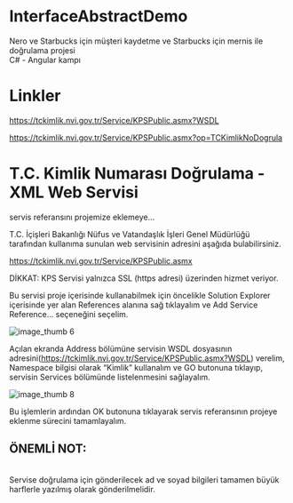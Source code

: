 # InterfaceAbstractDemo

Nero ve Starbucks için müşteri kaydetme ve Starbucks için mernis ile doğrulama projesi 
<br>
C# - Angular kampı


# Linkler

https://tckimlik.nvi.gov.tr/Service/KPSPublic.asmx?WSDL

https://tckimlik.nvi.gov.tr/Service/KPSPublic.asmx?op=TCKimlikNoDogrula

# T.C. Kimlik Numarası Doğrulama - XML Web Servisi

servis referansını projemize eklemeye…

T.C. İçişleri Bakanlığı Nüfus ve Vatandaşlık İşleri Genel Müdürlüğü tarafından kullanıma sunulan web servisinin adresini aşağıda bulabilirsiniz.

https://tckimlik.nvi.gov.tr/Service/KPSPublic.asmx

DİKKAT: KPS Servisi yalnızca SSL (https adresi) üzerinden hizmet veriyor.

Bu servisi proje içerisinde kullanabilmek için öncelikle Solution Explorer içerisinde yer alan References alanına sağ tıklayalım ve Add Service Reference… seçeneğini seçelim.

![image_thumb 6](https://user-images.githubusercontent.com/74311713/129731311-0f79d6f4-bed7-4ab2-9a51-5dcea45e674f.png)

Açılan ekranda Address bölümüne servisin WSDL dosyasının adresini(https://tckimlik.nvi.gov.tr/Service/KPSPublic.asmx?WSDL) verelim, Namespace bilgisi olarak “Kimlik” kullanalım ve GO butonuna tıklayıp, servisin Services bölümünde listelenmesini sağlayalım.

![image_thumb 8](https://user-images.githubusercontent.com/74311713/129731387-e578c42e-33ca-4313-ae42-46e601edbd12.png)

Bu işlemlerin ardından OK butonuna tıklayarak servis referansının projeye eklenme sürecini tamamlayalım.

## ÖNEMLİ NOT:  
<br>
Servise doğrulama için gönderilecek ad ve soyad bilgileri tamamen büyük harflerle yazılmış olarak gönderilmelidir.

